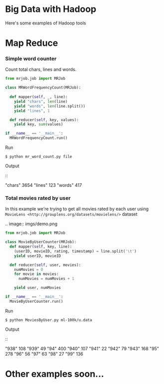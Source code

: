 # Big Data with Hadoop 

Here's some examples of Hadoop tools

# Map Reduce</h1>

### Simple word counter 

Count total chars, lines and words.

```python
from mrjob.job import MRJob

class MRWordFrequencyCount(MRJob):
  
  def mapper(self, _, line):
    yield "chars", len(line)
    yield "words", len(line.split())
    yield "lines", 1

  def reducer(self, key, values):
    yield key, sum(values)

if __name__ == '__main__':
  MRWordFrequencyCount.run()
```

Run

``$ python mr_word_count.py file``

Output

::

  "chars" 3654
  "lines" 123
  "words" 417


### Total movies rated by user

In this example we're trying to get all movies rated by each user using `MovieLens <http://grouplens.org/datasets/movielens/>` dataset

.. image:: imgs/demo.png

```python
from mrjob.job import MRJob

class MovieByUserCounter(MRJob):
  def mapper(self, key, line):
    (userID, movieID, rating, timestamp) = line.split('\t')
    yield userID, movieID

  def reducer(self, user, movies):
    numMovies = 0
    for movie in movies:
      numMovies = numMovies + 1

    yield user, numMovies

if __name__ == '__main__':
  MovieByUserCounter.run()
```

Run

``$ python MoviesByUser.py ml-100k/u.data``

Output 

::

  "938"   108
  "939"   49
  "94"    400
  "940"   107
  "941"   22
  "942"   79
  "943"   168
  "95"    278
  "96"    56
  "97"    63
  "98"    27
  "99"    136


# Other examples soon...